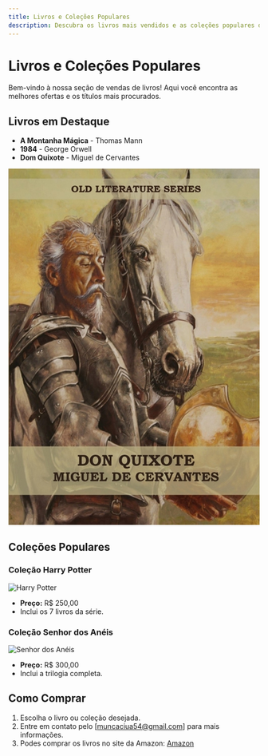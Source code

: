 ```yaml
---
title: Livros e Coleções Populares
description: Descubra os livros mais vendidos e as coleções populares do momento!
---
```


# Livros e Coleções Populares

Bem-vindo à nossa seção de vendas de livros! Aqui você encontra as melhores ofertas e os títulos mais procurados.

## Livros em Destaque

- **A Montanha Mágica** - Thomas Mann
- **1984** - George Orwell
- **Dom Quixote** - Miguel de Cervantes

![DomQuixote Image](/img/DomQuixote.jpg)

## Coleções Populares

### Coleção Harry Potter
![Harry Potter](https://example.com/imagem-harry-potter.jpg)

- **Preço:** R$ 250,00
- Inclui os 7 livros da série.

### Coleção Senhor dos Anéis
![Senhor dos Anéis](https://example.com/imagem-senhor-aneis.jpg)

- **Preço:** R$ 300,00
- Inclui a trilogia completa.

## Como Comprar

1. Escolha o livro ou coleção desejada.
2. Entre em contato pelo [muncaciua54@gmail.com] para mais informações.
3. Podes comprar os livros no site da Amazon: [Amazon](https://www.amazon.com/books-used-books-textbooks/b?node=283155)
